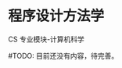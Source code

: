 # 程序设计方法学
<div class="badges">
<span class="badge cs-badge">CS 专业模块-计算机科学</span>
</div>

\#TODO: 目前还没有内容，待完善。